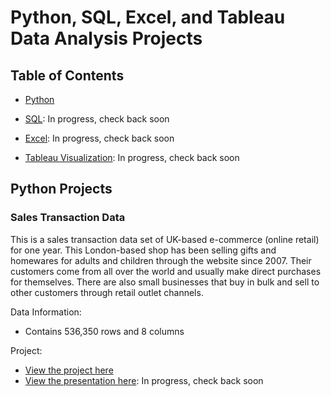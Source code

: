 # Python, SQL, Excel, and Tableau Data Analysis Projects

## Table of Contents

- [Python](#Python-Projects)

- [SQL](https://www.github.com): In progress, check back soon

- [Excel](https://www.github.com): In progress, check back soon

- [Tableau Visualization](https://www.github.com): In progress, check back soon


## Python Projects
### Sales Transaction Data
This is a sales transaction data set of UK-based e-commerce (online retail) for one year. This London-based shop has been selling gifts and homewares for adults and children through the website since 2007. Their customers come from all over the world and usually make direct purchases for themselves. There are also small businesses that buy in bulk and sell to other customers through retail outlet channels.

Data Information:
- Contains 536,350 rows and 8 columns

Project:
- [View the project here](https://www.github.com)
- [View the presentation here](https://www.github.com): In progress, check back soon


